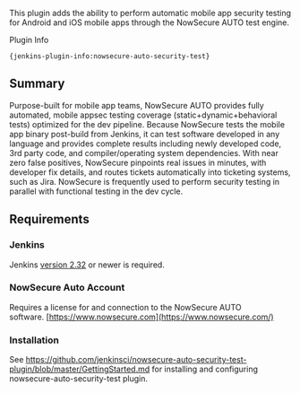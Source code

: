 This plugin adds the ability to perform automatic mobile app security
testing for Android and iOS mobile apps through the NowSecure AUTO test
engine.

  

Plugin Info

    {jenkins-plugin-info:nowsecure-auto-security-test}

  

## Summary

Purpose-built for mobile app teams, NowSecure AUTO provides fully
automated, mobile appsec testing coverage (static+dynamic+behavioral
tests) optimized for the dev pipeline. Because NowSecure tests the
mobile app binary post-build from Jenkins, it can test software
developed in any language and provides complete results including newly
developed code, 3rd party code, and compiler/operating system
dependencies. With near zero false positives, NowSecure pinpoints real
issues in minutes, with developer fix details, and routes tickets
automatically into ticketing systems, such as Jira. NowSecure is
frequently used to perform security testing in parallel with functional
testing in the dev cycle. 

## Requirements

### Jenkins

Jenkins [version 2.32](https://jenkins.io/changelog#v2.32) or newer is
required.

### NowSecure Auto Account

Requires a license for and connection to the NowSecure AUTO
software. [https://www.nowsecure.com](https://www.nowsecure.com/)

### Installation

See <https://github.com/jenkinsci/nowsecure-auto-security-test-plugin/blob/master/GettingStarted.md> for
installing and configuring nowsecure-auto-security-test plugin.

  
